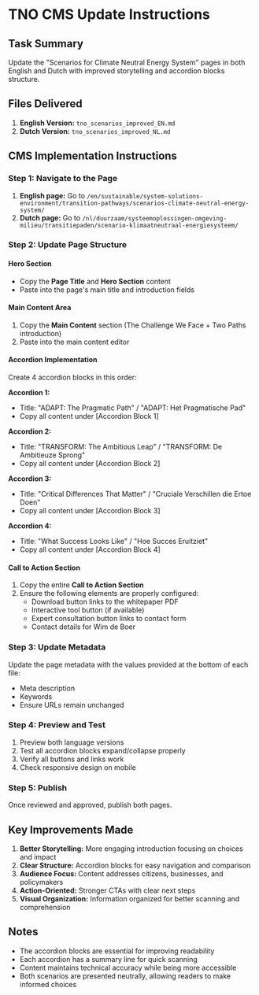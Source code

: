 # TNO CMS Update Instructions

## Task Summary
Update the "Scenarios for Climate Neutral Energy System" pages in both English and Dutch with improved storytelling and accordion blocks structure.

## Files Delivered
1. **English Version:** `tno_scenarios_improved_EN.md`
2. **Dutch Version:** `tno_scenarios_improved_NL.md`

## CMS Implementation Instructions

### Step 1: Navigate to the Page
1. **English page:** Go to `/en/sustainable/system-solutions-environment/transition-pathways/scenarios-climate-neutral-energy-system/`
2. **Dutch page:** Go to `/nl/duurzaam/systeemoplossingen-omgeving-milieu/transitiepaden/scenario-klimaatneutraal-energiesysteem/`

### Step 2: Update Page Structure

#### Hero Section
- Copy the **Page Title** and **Hero Section** content
- Paste into the page's main title and introduction fields

#### Main Content Area
1. Copy the **Main Content** section (The Challenge We Face + Two Paths introduction)
2. Paste into the main content editor

#### Accordion Implementation
Create 4 accordion blocks in this order:

**Accordion 1:**
- Title: "ADAPT: The Pragmatic Path" / "ADAPT: Het Pragmatische Pad"
- Copy all content under [Accordion Block 1]

**Accordion 2:**
- Title: "TRANSFORM: The Ambitious Leap" / "TRANSFORM: De Ambitieuze Sprong"
- Copy all content under [Accordion Block 2]

**Accordion 3:**
- Title: "Critical Differences That Matter" / "Cruciale Verschillen die Ertoe Doen"
- Copy all content under [Accordion Block 3]

**Accordion 4:**
- Title: "What Success Looks Like" / "Hoe Succes Eruitziet"
- Copy all content under [Accordion Block 4]

#### Call to Action Section
1. Copy the entire **Call to Action Section**
2. Ensure the following elements are properly configured:
   - Download button links to the whitepaper PDF
   - Interactive tool button (if available)
   - Expert consultation button links to contact form
   - Contact details for Wim de Boer

### Step 3: Update Metadata
Update the page metadata with the values provided at the bottom of each file:
- Meta description
- Keywords
- Ensure URLs remain unchanged

### Step 4: Preview and Test
1. Preview both language versions
2. Test all accordion blocks expand/collapse properly
3. Verify all buttons and links work
4. Check responsive design on mobile

### Step 5: Publish
Once reviewed and approved, publish both pages.

## Key Improvements Made
1. **Better Storytelling:** More engaging introduction focusing on choices and impact
2. **Clear Structure:** Accordion blocks for easy navigation and comparison
3. **Audience Focus:** Content addresses citizens, businesses, and policymakers
4. **Action-Oriented:** Stronger CTAs with clear next steps
5. **Visual Organization:** Information organized for better scanning and comprehension

## Notes
- The accordion blocks are essential for improving readability
- Each accordion has a summary line for quick scanning
- Content maintains technical accuracy while being more accessible
- Both scenarios are presented neutrally, allowing readers to make informed choices